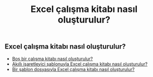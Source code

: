 ﻿---
title: Excel çalışma kitabı nasıl oluşturulur?
second_title: Aspose.Cells Cloud Documen
linktitle: oluştur
type: docs
url: /tr/workbook/create/
keywords: How to create an Excel workbook
description: Aspose.Cells Cloud REST API Excel çalışma kitabı nasıl oluşturulur. SDK, geliştirme dili türlerini destekler. Android, C#, Go, Java, NodeJS, Perl, PHP, Python, Ruby ve Swift'i içerir
weight: 100
---
## Excel çalışma kitabı nasıl oluşturulur?

- [Boş bir çalışma kitabı nasıl oluşturulur?](/cells/tr/workbook/create/empty-workbook/)
- [Akıllı işaretleyici şablonuyla Excel çalışma kitabı nasıl oluşturulur?](/cells/tr/workbook/create/smartmarker/)
- [Bir şablon dosyasıyla Excel çalışma kitabı nasıl oluşturulur?](/cells/tr/workbook/create/template-file/)
